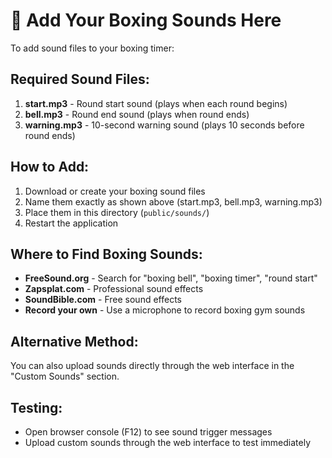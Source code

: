 # 🎵 Add Your Boxing Sounds Here

To add sound files to your boxing timer:

## Required Sound Files:
1. **start.mp3** - Round start sound (plays when each round begins)
2. **bell.mp3** - Round end sound (plays when round ends)
3. **warning.mp3** - 10-second warning sound (plays 10 seconds before round ends)

## How to Add:
1. Download or create your boxing sound files
2. Name them exactly as shown above (start.mp3, bell.mp3, warning.mp3)
3. Place them in this directory (`public/sounds/`)
4. Restart the application

## Where to Find Boxing Sounds:
- **FreeSound.org** - Search for "boxing bell", "boxing timer", "round start"
- **Zapsplat.com** - Professional sound effects
- **SoundBible.com** - Free sound effects
- **Record your own** - Use a microphone to record boxing gym sounds

## Alternative Method:
You can also upload sounds directly through the web interface in the "Custom Sounds" section.

## Testing:
- Open browser console (F12) to see sound trigger messages
- Upload custom sounds through the web interface to test immediately

